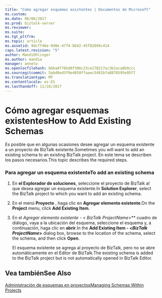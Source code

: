 ```yaml
---
title: "Cómo agregar esquemas existentes | Documentos de Microsoft"
ms.custom: 
ms.date: 06/08/2017
ms.prod: biztalk-server
ms.reviewer: 
ms.suite: 
ms.tgt_pltfrm: 
ms.topic: article
ms.assetid: 9dcff4be-9d8e-47f4-b642-45f82694c414
caps.latest.revision: "5"
author: MandiOhlinger
ms.author: mandia
manager: anneta
ms.openlocfilehash: b6ba8f76bd0f306c23ce270217ac3b2aca8b9ccc
ms.sourcegitcommit: 5abd0ed3f9e4858ffaaec5481bfa8878595e95f7
ms.translationtype: MT
ms.contentlocale: es-ES
ms.lasthandoff: 11/28/2017
---
```

# <a name="how-to-add-existing-schemas"></a><span data-ttu-id="35555-102">Cómo agregar esquemas existentes</span><span class="sxs-lookup"><span data-stu-id="35555-102">How to Add Existing Schemas</span></span>
<span data-ttu-id="35555-103">Es posible que en algunas ocasiones desee agregar un esquema existente a un proyecto de BizTalk existente.</span><span class="sxs-lookup"><span data-stu-id="35555-103">Sometimes you will want to add an existing schema to an existing BizTalk project.</span></span> <span data-ttu-id="35555-104">En este tema se describen los pasos necesarios.</span><span class="sxs-lookup"><span data-stu-id="35555-104">This topic describes the required steps.</span></span>  
  
### <a name="to-add-an-existing-schema"></a><span data-ttu-id="35555-105">Para agregar un esquema existente</span><span class="sxs-lookup"><span data-stu-id="35555-105">To add an existing schema</span></span>  
  
1.  <span data-ttu-id="35555-106">En **el Explorador de soluciones**, seleccione el proyecto de BizTalk al que desea agregar un esquema existente.</span><span class="sxs-lookup"><span data-stu-id="35555-106">In **Solution Explorer**, select the BizTalk project to which you want to add an existing schema.</span></span>  
  
2.  <span data-ttu-id="35555-107">En el menú **Proyecto** , haga clic en **Agregar elemento existente**.</span><span class="sxs-lookup"><span data-stu-id="35555-107">On the **Project** menu, click **Add Existing Item**.</span></span>  
  
3.  <span data-ttu-id="35555-108">En el  **Agregar elemento existente - \<* BizTalk ProjectName*\>** cuadro de diálogo, vaya a la ubicación del esquema, seleccione el esquema y, a continuación, haga clic en **abrir**.</span><span class="sxs-lookup"><span data-stu-id="35555-108">In the **Add Existing Item - \<*BizTalk ProjectName*\>** dialog box, browse to the location of the schema, select the schema, and then click **Open**.</span></span>  
  
     <span data-ttu-id="35555-109">El esquema existente se agrega al proyecto de BizTalk, pero no se abre automáticamente en el Editor de BizTalk.</span><span class="sxs-lookup"><span data-stu-id="35555-109">The existing schema is added to the BizTalk project but is not automatically opened in BizTalk Editor.</span></span>  
  
## <a name="see-also"></a><span data-ttu-id="35555-110">Vea también</span><span class="sxs-lookup"><span data-stu-id="35555-110">See Also</span></span>  
 [<span data-ttu-id="35555-111">Administración de esquemas en proyectos</span><span class="sxs-lookup"><span data-stu-id="35555-111">Managing Schemas Within Projects</span></span>](../core/managing-schemas-within-projects.md)